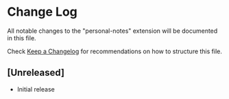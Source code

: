 # Change Log
All notable changes to the "personal-notes" extension will be documented in this file.

Check [Keep a Changelog](http://keepachangelog.com/) for recommendations on how to structure this file.

## [Unreleased]
- Initial release